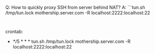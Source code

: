 Q: How to quickly proxy SSH from server behind NAT?
A: ```tun.sh /tmp/tun.lock mothership.server.com -R localhost:2222:localhost:22
```


```
crontab:

* */5 * * * tun.sh /tmp/tun.lock mothership.server.com -R localhost:2222:localhost:22

```


